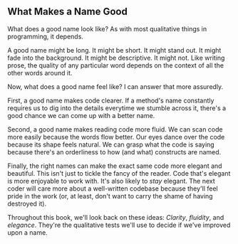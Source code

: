 ## What Makes a Name Good

What does a good name look like? As with most qualitative things in programming, it depends.

A good name might be long. It might be short. It might stand out. It might fade into the background. It might be descriptive. It might not. Like writing prose, the quality of any particular word depends on the context of all the other words around it. 

Now, what does a good name feel like? I can answer that more assuredly.

First, a good name makes code clearer. If a method's name constantly requires us to dig into the details everytime we stumble across it, there's a good chance we can come up with a better name.

Second, a good name makes reading code more fluid. We can scan code more easily because the words flow better. Our eyes dance over the code because its shape feels natural. We can grasp what the code is saying because there's an orderliness to how (and what) constructs are named.

Finally, the right names can make the exact same code more elegant and beautiful. This isn't just to tickle the fancy of the reader. Code that's elegant is more enjoyable to work with. It's also likely to _stay_ elegant. The next coder will care more about a well-written codebase because they'll feel pride in the work (or, at least, don't want to carry the shame of having destroyed it).

Throughout this book, we'll look back on these ideas: *Clarity*, *fluidity*, and *elegance*. They're the qualitative tests we'll use to decide if we've improved upon a name.
